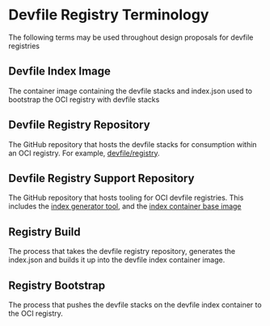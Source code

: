 # Devfile Registry Terminology

The following terms may be used throughout design proposals for devfile registries

## Devfile Index Image

The container image containing the devfile stacks and index.json used to bootstrap the OCI registry with devfile stacks

## Devfile Registry Repository 

The GitHub repository that hosts the devfile stacks for consumption within an OCI registry. For example, [devfile/registry](https://github.com/devfile/registry).

## Devfile Registry Support Repository 

The GitHub repository that hosts tooling for OCI devfile registries. This includes the [index generator tool](https://github.com/johnmcollier/registry-support/tree/master/index/generator), and the [index container base image](https://github.com/johnmcollier/registry-support/tree/master/oci-devfile-registry-metadata)

## Registry Build 

The process that takes the devfile registry repository, generates the index.json and builds it up into the devfile index container image.

## Registry Bootstrap

The process that pushes the devfile stacks on the devfile index container to the OCI registry.
